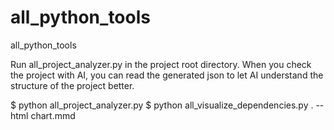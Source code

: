 # all_python_tools
all_python_tools


Run all_project_analyzer.py in the project root directory.
When you check the project with AI, you can read the generated json to let AI understand the structure of the project better.

$ python all_project_analyzer.py
$ python all_visualize_dependencies.py . --html chart.mmd
